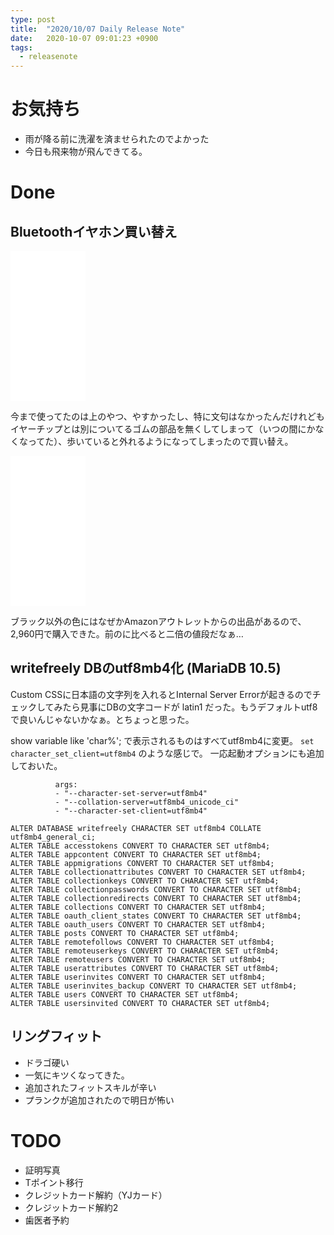 ```yaml
---
type: post
title:  "2020/10/07 Daily Release Note"
date:   2020-10-07 09:01:23 +0900
tags:
  - releasenote
---
```


# お気持ち

* 雨が降る前に洗濯を済ませられたのでよかった
* 今日も飛来物が飛んできてる。

# Done

## Bluetoothイヤホン買い替え

<iframe style="width:120px;height:240px;" marginwidth="0" marginheight="0" scrolling="no" frameborder="0" src="//rcm-fe.amazon-adsystem.com/e/cm?lt1=_blank&bc1=000000&IS2=1&bg1=FFFFFF&fc1=000000&lc1=0000FF&t=yakumo07-22&language=ja_JP&o=9&p=8&l=as4&m=amazon&f=ifr&ref=as_ss_li_til&asins=B011QIGSYG&linkId=83215635b719a127cd5ac7b94cca69d3"></iframe>

今まで使ってたのは上のやつ、やすかったし、特に文句はなかったんだけれどもイヤーチップとは別についてるゴムの部品を無くしてしまって（いつの間にかなくなってた）、歩いていると外れるようになってしまったので買い替え。

<iframe style="width:120px;height:240px;" marginwidth="0" marginheight="0" scrolling="no" frameborder="0" src="//rcm-fe.amazon-adsystem.com/e/cm?lt1=_blank&bc1=000000&IS2=1&bg1=FFFFFF&fc1=000000&lc1=0000FF&t=yakumo07-22&language=ja_JP&o=9&p=8&l=as4&m=amazon&f=ifr&ref=as_ss_li_til&asins=B07SR8HSZS&linkId=9c84134955211bcc3cd3e77d3a737db6"></iframe>

ブラック以外の色にはなぜかAmazonアウトレットからの出品があるので、2,960円で購入できた。前のに比べると二倍の値段だなぁ…

## writefreely DBのutf8mb4化 (MariaDB 10.5)

Custom CSSに日本語の文字列を入れるとInternal Server Errorが起きるのでチェックしてみたら見事にDBの文字コードが latin1 だった。もうデフォルトutf8で良いんじゃないかなぁ。とちょっと思った。

show variable like 'char%'; で表示されるものはすべてutf8mb4に変更。
`set character_set_client=utf8mb4` のような感じで。
一応起動オプションにも追加しておいた。
```
          args:
          - "--character-set-server=utf8mb4"
          - "--collation-server=utf8mb4_unicode_ci"
          - "--character-set-client=utf8mb4"
```

```
ALTER DATABASE writefreely CHARACTER SET utf8mb4 COLLATE utf8mb4_general_ci;
ALTER TABLE accesstokens CONVERT TO CHARACTER SET utf8mb4;
ALTER TABLE appcontent CONVERT TO CHARACTER SET utf8mb4;
ALTER TABLE appmigrations CONVERT TO CHARACTER SET utf8mb4;
ALTER TABLE collectionattributes CONVERT TO CHARACTER SET utf8mb4;
ALTER TABLE collectionkeys CONVERT TO CHARACTER SET utf8mb4;
ALTER TABLE collectionpasswords CONVERT TO CHARACTER SET utf8mb4;
ALTER TABLE collectionredirects CONVERT TO CHARACTER SET utf8mb4;
ALTER TABLE collections CONVERT TO CHARACTER SET utf8mb4;
ALTER TABLE oauth_client_states CONVERT TO CHARACTER SET utf8mb4;
ALTER TABLE oauth_users CONVERT TO CHARACTER SET utf8mb4;
ALTER TABLE posts CONVERT TO CHARACTER SET utf8mb4;
ALTER TABLE remotefollows CONVERT TO CHARACTER SET utf8mb4;
ALTER TABLE remoteuserkeys CONVERT TO CHARACTER SET utf8mb4;
ALTER TABLE remoteusers CONVERT TO CHARACTER SET utf8mb4;
ALTER TABLE userattributes CONVERT TO CHARACTER SET utf8mb4;
ALTER TABLE userinvites CONVERT TO CHARACTER SET utf8mb4;
ALTER TABLE userinvites_backup CONVERT TO CHARACTER SET utf8mb4;
ALTER TABLE users CONVERT TO CHARACTER SET utf8mb4;
ALTER TABLE usersinvited CONVERT TO CHARACTER SET utf8mb4;
```

## リングフィット

* ドラゴ硬い
* 一気にキツくなってきた。
* 追加されたフィットスキルが辛い
* プランクが追加されたので明日が怖い

# TODO 

* 証明写真
* Tポイント移行
* クレジットカード解約（YJカード）
* クレジットカード解約2
* 歯医者予約


